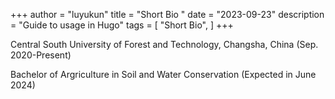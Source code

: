 +++
author = "luyukun"
title = "Short Bio "
date = "2023-09-23"
description = "Guide to  usage in Hugo"
tags = [
    "Short Bio",
]
+++

Central South University of Forest and Technology, Changsha, China (Sep. 2020-Present)

Bachelor of Argriculture in Soil and Water Conservation (Expected in June 2024)
